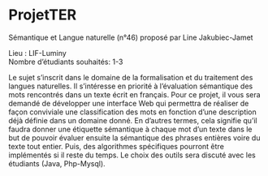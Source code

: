 # ProjetTER
Sémantique et Langue naturelle (n°46)
proposé par Line Jakubiec-Jamet     

Lieu : LIF-Luminy    
Nombre d’étudiants souhaités: 1-3    

Le sujet s’inscrit dans le domaine de la formalisation et du traitement des langues naturelles.
Il s’intéresse en priorité à l’évaluation sémantique des mots rencontrés dans un texte
écrit en français. Pour ce projet, il vous sera demandé de développer une interface Web qui
permettra de réaliser de façon conviviale une classification des mots en fonction d’une description
déjà définie dans un domaine donné. En d’autres termes, cela signifie qu’il faudra
donner une étiquette sémantique à chaque mot d’un texte dans le but de pouvoir évaluer
ensuite la sémantique des phrases entières voire du texte tout entier. Puis, des algorithmes
spécifiques pourront être implémentés si il reste du temps.
Le choix des outils sera discuté avec les étudiants (Java, Php-Mysql).
